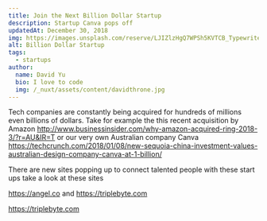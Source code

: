 ```yaml
---
title: Join the Next Billion Dollar Startup
description: Startup Canva pops off
updatedAt: December 30, 2018
img: https://images.unsplash.com/reserve/LJIZlzHgQ7WPSh5KVTCB_Typewriter.jpg?ixlib=rb-1.2.1&auto=format&fit=crop&w=800&q=60
alt: Billion Dollar Startup
tags:
  - startups
author:
  name: David Yu
  bio: I love to code
  img: /_nuxt/assets/content/davidthrone.jpg
---
```


Tech companies are constantly being acquired for hundreds of millions even billions of dollars. Take for example the this recent acquisition by Amazon http://www.businessinsider.com/why-amazon-acquired-ring-2018-3/?r=AU&IR=T or our very own Australian company Canva https://techcrunch.com/2018/01/08/new-sequoia-china-investment-values-australian-design-company-canva-at-1-billion/

There are new sites popping up to connect talented people with these start ups take a look at these sites

https://angel.co and https://triplebyte.com

https://triplebyte.com
